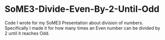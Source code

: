 # SoME3-Divide-Even-By-2-Until-Odd
Code I wrote for my SoME3 Presentation about division of numbers. Specifically I made it for how many times an Even number can be divided by 2 until it reaches Odd.

